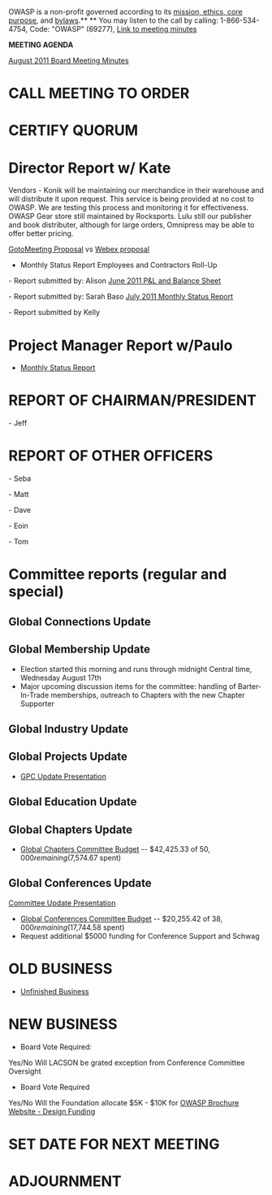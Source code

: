 OWASP is a non-profit governed according to its [mission, ethics, core
purpose](https://www.owasp.org/index.php/About_OWASP#Core_Values), and
[bylaws](https://www.owasp.org/images/d/d6/2011-06-OWASP-BYLAWS.pdf).**
** You may listen to the call by calling: 1-866-534-4754, Code: "OWASP"
(69277), [Link to meeting
minutes](https://docs.google.com/a/owasp.org/document/d/1CLu9aQpS7LdeX87rJ5N9cuJ-RGGVzDWf34l6gdMml7M/edit?hl=en_US&authkey=CI-U5qEP)

**MEETING AGENDA**

[August 2011 Board Meeting
Minutes](https://docs.google.com/a/owasp.org/document/d/1CLu9aQpS7LdeX87rJ5N9cuJ-RGGVzDWf34l6gdMml7M/edit?hl=en_US&authkey=CI-U5qEP)

# CALL MEETING TO ORDER

# CERTIFY QUORUM

# Director Report w/ Kate

Vendors - Konik will be maintaining our merchandice in their warehouse
and will distribute it upon request. This service is being provided at
no cost to OWASP. We are testing this process and monitoring it for
effectiveness. OWASP Gear store still maintained by Rocksports. Lulu
still our publisher and book distributer, although for large orders,
Omnipress may be able to offer better pricing.

[GotoMeeting
Proposal](https://www.owasp.org/images/d/d8/OWASP_071911.pdf) vs [Webex
proposal](https://www.owasp.org/images/d/d9/Webex_proposal.pdf)

  - Monthly Status Report Employees and Contractors Roll-Up

\- Report submitted by: Alison [June 2011 P\&L and Balance
Sheet](https://www.owasp.org/images/4/41/June_2011_Financials.xlsx)

\- Report submitted by: Sarah Baso [July 2011 Monthly Status
Report](August_8,_2011_SB_Report "wikilink")

\- Report submitted by Kelly

# Project Manager Report w/Paulo

  - [Monthly Status
    Report](August_8,_2011/Project_Manager_Report "wikilink")

# REPORT OF CHAIRMAN/PRESIDENT

\- Jeff

# REPORT OF OTHER OFFICERS

\- Seba

\- Matt

\- Dave

\- Eoin

\- Tom

# Committee reports (regular and special)

## Global Connections Update

## Global Membership Update

  - Election started this morning and runs through midnight Central
    time, Wednesday August 17th
  - Major upcoming discussion items for the committee: handling of
    Barter-In-Trade memberships, outreach to Chapters with the new
    Chapter Supporter

## Global Industry Update

## Global Projects Update

  - [GPC Update
    Presentation](https://docs.google.com/a/owasp.org/present/view?id=dgf8frmh_17c6k3mscj)

## Global Education Update

## Global Chapters Update

  - [Global Chapters Committee
    Budget](https://spreadsheets.google.com/a/owasp.org/spreadsheet/ccc?key=0Ai_clZjtpXPwdEV0cFIySDdMQVhCTnllbHNwbWp4Tmc&hl=en_US&authkey=COX_wIUO)
    -- $42,425.33 of $50,000 remaining ($7,574.67 spent)

## Global Conferences Update

[Committee Update
Presentation](https://docs.google.com/present/edit?id=0AcFE6Oyqbn2cZGhmY3Qyc2NfNzFjcnFzOWcy&hl=en_US&authkey=CILmm9UG)

  - [Global Conferences Committee
    Budget](https://spreadsheets.google.com/a/owasp.org/spreadsheet/ccc?key=0AsFE6Oyqbn2cdG5OZG1wb04zWXNsV1llOEhyUjA5WFE&hl=en_US)
    -- $20,255.42 of $38,000 remaining ($17,744.58 spent)
  - Request additional $5000 funding for Conference Support and Schwag

# OLD BUSINESS

  - [Unfinished
    Business](https://www.owasp.org/index.php/OWASP_Board_Meetings)

# NEW BUSINESS

  - Board Vote Required:

Yes/No Will LACSON be grated exception from Conference Committee
Oversight

  - Board Vote Required

Yes/No Will the Foundation allocate $5K - $10K for [OWASP Brochure
Website - Design
Funding](https://www.owasp.org/images/1/1e/Website_design.pdf)

# SET DATE FOR NEXT MEETING

# ADJOURNMENT